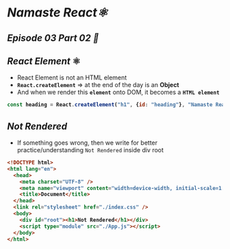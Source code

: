 # _Namaste React⚛️_
## _Episode 03 Part 02 🚀_

## _React Element_ ⚛️
- React Element is not an HTML element
- **`React.createElement`** => at the end of the day is an <b>Object</b>
- And when we render this **`element`** onto DOM, it becomes a **`HTML element`**

<b>

```js
const heading = React.createElement("h1", {id: "heading"}, "Namaste React 🚀");
```
</b>

## _Not Rendered_
- If something goes wrong, then we write for better practice/understanding `Not Rendered` inside div root

<b>

```html
<!DOCTYPE html>
<html lang="en">
  <head>
    <meta charset="UTF-8" />
    <meta name="viewport" content="width=device-width, initial-scale=1.0" />
    <title>Document</title>
  </head>
  <link rel="stylesheet" href="./index.css" />
  <body>
    <div id="root"><h1>Not Rendered</h1></div>
    <script type="module" src="./App.js"></script>
  </body>
</html>
```
<b>



